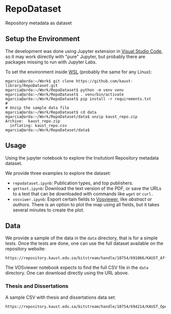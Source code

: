 # RepoDataset

Repository metadata as dataset

## Setup the Environment

The development was done using Jupyter extension in [Visual Studio Code](https://code.visualstudio.com/), so it may work diirectly with "pure" Jupyter, but probably there are packages missing to run with Jupyter Labs.

To set the environment inside [WSL](https://learn.microsoft.com/en-us/windows/wsl/install) (probably the same for any Linux):

```
mgarcia@arda:~/Work$ git clone https://github.com/kaust-library/RepoDataset.git
mgarcia@arda:~/Work/RepoDataset$ python -m venv venv
mgarcia@arda:~/Work/RepoDataset$ . venv/bin/activate
mgarcia@arda:~/Work/RepoDataset$ pip install -r requirements.txt
# 
# Unzip the sample data file
mgarcia@arda:~/Work/RepoDataset$ cd data
mgarcia@arda:~/Work/RepoDataset/data$ unzip kaust_repo.zip
Archive:  kaust_repo.zip
  inflating: kaust_repo.csv
mgarcia@arda:~/Work/RepoDataset/data$
```

## Usage

Using the jupyter notebook to explore the Insitutionl Repository metadata dataset.

We provide three examples to explore the dataset:

* `repodataset.ipynb`: Publication types, and top publishers.
* `gettext.ipynb`: Download the text version of the PDF, or save the URLs to a text that can be downloaded with commands like `wget` or `curl.`
* `vosviwer.ipynb`: Export certain fields to [Vosviewer](https://www.vosviewer.com/), like _abstract_ or _authors_. There is an option to plot the map using all fields, but it takes several minutes to create the plot. 

## Data

We provide a sample of the data in the `data` directory, that is for a simple tests. Once the tests are done, one can use the full dataset available on the repository website:

```
https://repository.kaust.edu.sa/bitstream/handle/10754/691066/KAUST_Affiliated_Research_Basic_Metadata.csv
```

The VOSviewer notebook expects to find the full CSV file in the `data` directory. One can download directly using the URL above.

### Thesis and Dissertations

A sample CSV with thesis and dissertations data set:

```
https://repository.kaust.edu.sa/bitstream/handle/10754/694214/KAUST_Open_Access_ETDs_Basic_Metadata.csv
```
